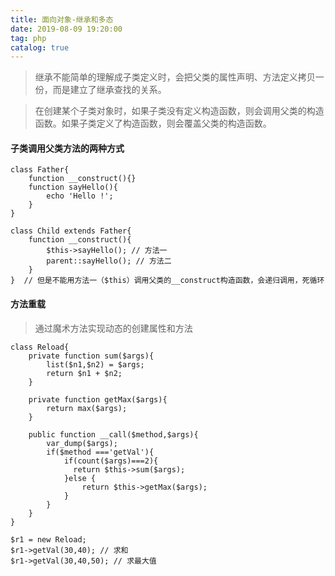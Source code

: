 ```yaml
---
title: 面向对象-继承和多态
date: 2019-08-09 19:20:00
tag: php
catalog: true
---
```


> 继承不能简单的理解成子类定义时，会把父类的属性声明、方法定义拷贝一份，而是建立了继承查找的关系。

> 在创建某个子类对象时，如果子类没有定义构造函数，则会调用父类的构造函数。如果子类定义了构造函数，则会覆盖父类的构造函数。



#### 子类调用父类方法的两种方式

```
class Father{
    function __construct(){}
    function sayHello(){
        echo 'Hello !';
    }
}
```

```
class Child extends Father{
    function __construct(){
        $this->sayHello(); // 方法一
        parent::sayHello(); // 方法二
    }
}  // 但是不能用方法一（$this）调用父类的__construct构造函数，会递归调用，死循环
```

####  方法重载

> 通过魔术方法实现动态的创建属性和方法

```
class Reload{
	private function sum($args){
		list($n1,$n2) = $args;
		return $n1 + $n2;
	}
	
	private function getMax($args){
        return max($args);
	}

    public function __call($method,$args){
        var_dump($args);
        if($method ==='getVal'){
    		if(count($args)===2){
              return $this->sum($args);   
    		}else {
                return $this->getMax($args);
    		}     
        }
    }
}

$r1 = new Reload;
$r1->getVal(30,40); // 求和
$r1->getVal(30,40,50); // 求最大值
```

